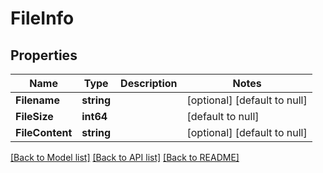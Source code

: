 # FileInfo

## Properties
Name | Type | Description | Notes
------------ | ------------- | ------------- | -------------
**Filename** | **string** |  | [optional] [default to null]
**FileSize** | **int64** |  | [default to null]
**FileContent** | **string** |  | [optional] [default to null]

[[Back to Model list]](../README.md#documentation-for-models) [[Back to API list]](../README.md#documentation-for-api-endpoints) [[Back to README]](../README.md)


